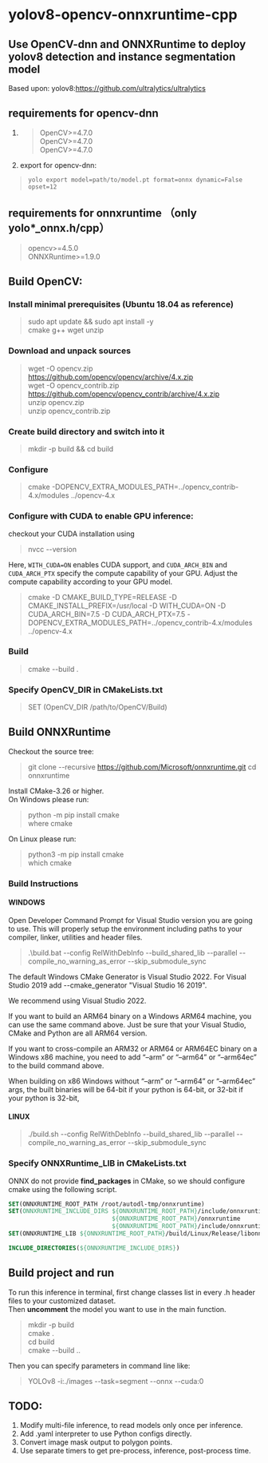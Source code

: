 # yolov8-opencv-onnxruntime-cpp
## Use OpenCV-dnn and ONNXRuntime to deploy yolov8 detection and instance segmentation model<br>
Based upon:
yolov8:https://github.com/ultralytics/ultralytics

## requirements for opencv-dnn
1. > OpenCV>=4.7.0<br>
OpenCV>=4.7.0<br>
OpenCV>=4.7.0<br>

2. export for opencv-dnn:</br>
> ```yolo export model=path/to/model.pt format=onnx dynamic=False  opset=12```</br>

## requirements for onnxruntime （only yolo*_onnx.h/cpp）
>opencv>=4.5.0 </br>
ONNXRuntime>=1.9.0 </br>

## Build OpenCV:

### Install minimal prerequisites (Ubuntu 18.04 as reference)
>sudo apt update && sudo apt install -y </br>
cmake g++ wget unzip </br>
### Download and unpack sources
>wget -O opencv.zip https://github.com/opencv/opencv/archive/4.x.zip </br>
wget -O opencv_contrib.zip https://github.com/opencv/opencv_contrib/archive/4.x.zip</br>
unzip opencv.zip</br>
unzip opencv_contrib.zip</br>
### Create build directory and switch into it
>mkdir -p build && cd build
### Configure
>cmake -DOPENCV_EXTRA_MODULES_PATH=../opencv_contrib-4.x/modules ../opencv-4.x

### Configure with CUDA to enable GPU inference:
checkout your CUDA installation using
>nvcc --version

Here, `WITH_CUDA=ON` enables CUDA support, and `CUDA_ARCH_BIN` and `CUDA_ARCH_PTX` specify the compute capability of your GPU. Adjust the compute capability according to your GPU model.

>cmake -D CMAKE_BUILD_TYPE=RELEASE -D CMAKE_INSTALL_PREFIX=/usr/local -D WITH_CUDA=ON -D CUDA_ARCH_BIN=7.5 -D CUDA_ARCH_PTX=7.5 -DOPENCV_EXTRA_MODULES_PATH=../opencv_contrib-4.x/modules ../opencv-4.x

### Build
> cmake --build .
### Specify OpenCV_DIR in CMakeLists.txt
>SET (OpenCV_DIR /path/to/OpenCV/Build)

## Build ONNXRuntime
Checkout the source tree:
> git clone --recursive https://github.com/Microsoft/onnxruntime.git
 cd onnxruntime

Install CMake-3.26 or higher. </br>
On Windows please run:
> python -m pip install cmake </br>
where cmake </br>

On Linux please run:
> python3 -m pip install cmake </br>
which cmake </br>

### Build Instructions </br>
#### WINDOWS
Open Developer Command Prompt for Visual Studio version you are going to use. This will properly setup the environment including paths to your compiler, linker, utilities and header files.

>.\build.bat --config RelWithDebInfo --build_shared_lib --parallel --compile_no_warning_as_error --skip_submodule_sync

The default Windows CMake Generator is Visual Studio 2022. For Visual Studio 2019 add --cmake_generator "Visual Studio 16 2019".

We recommend using Visual Studio 2022.

If you want to build an ARM64 binary on a Windows ARM64 machine, you can use the same command above. Just be sure that your Visual Studio, CMake and Python are all ARM64 version.

If you want to cross-compile an ARM32 or ARM64 or ARM64EC binary on a Windows x86 machine, you need to add “–arm” or “–arm64” or “–arm64ec” to the build command above.

When building on x86 Windows without “–arm” or “–arm64” or “–arm64ec” args, the built binaries will be 64-bit if your python is 64-bit, or 32-bit if your python is 32-bit,

#### LINUX
> ./build.sh --config RelWithDebInfo --build_shared_lib --parallel --compile_no_warning_as_error --skip_submodule_sync

### Specify ONNXRuntime_LIB in CMakeLists.txt
ONNX do not provide **find_packages** in CMake, so we should configure cmake using the following script.
```cmake
SET(ONNXRUNTIME_ROOT_PATH /root/autodl-tmp/onnxruntime)
SET(ONNXRUNTIME_INCLUDE_DIRS ${ONNXRUNTIME_ROOT_PATH}/include/onnxruntime
                             ${ONNXRUNTIME_ROOT_PATH}/onnxruntime
                             ${ONNXRUNTIME_ROOT_PATH}/include/onnxruntime/core/session/)
SET(ONNXRUNTIME_LIB ${ONNXRUNTIME_ROOT_PATH}/build/Linux/Release/libonnxruntime.so)

INCLUDE_DIRECTORIES(${ONNXRUNTIME_INCLUDE_DIRS})
```

## Build project and run

To run this inference in terminal, first change classes list in every .h header files to your customized dataset.</br>
Then **uncomment** the model you want to use in the main function.

>mkdir -p build</br>
cmake . </br>
cd build </br>
cmake --build .. </br>

Then you can specify parameters in command line like:
>YOLOv8 -i:./images --task=segment --onnx --cuda:0

## TODO:
1. Modify multi-file inference, to read models only once per inference.
2. Add .yaml interpreter to use Python configs directly.
3. Convert image mask output to polygon points.
4. Use separate timers to get pre-process, inference, post-process time.